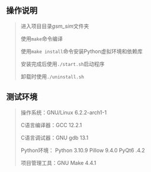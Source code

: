## 操作说明

> 进入项目目录*gsm_sim*文件夹
> 
> 使用`make`命令编译
> 
> 使用`make install`命令安装Python虚拟环境和依赖库
> 
> 安装完成后使用`./start.sh`启动程序
> 
> 卸载时使用`./uninstall.sh`

## 测试环境

> 操作系统：GNU/Linux 6.2.2-arch1-1
> 
> C语言编译器：GCC 12.2.1
> 
> C语言调试器：GNU gdb 13.1
> 
> Python环境：
> Python 3.10.9
> Pillow 9.4.0
> PyQt6 .4.2
> 
> 项目管理工具：GNU Make 4.4.1